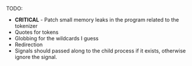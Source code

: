 TODO:

* **CRITICAL** - Patch small memory leaks in the program related to the tokenizer
* Quotes for tokens
* Globbing for the wildcards I guess
* Redirection
* Signals should passed along to the child process if it exists, otherwise ignore the signal.
